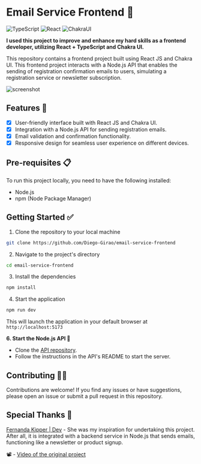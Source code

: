 # Email Service Frontend 📨️

![TypeScript](https://img.shields.io/badge/typescript-%2320232a.svg?style=for-the-badge&logo=typescript&logoColor=%2361DAFB)
![React](https://img.shields.io/badge/react-%2320232a.svg?style=for-the-badge&logo=react&logoColor=%2361DAFB)
![ChakraUI](https://img.shields.io/badge/chakraui-%234ED1F4.svg?style=for-the-badge&logo=chakraui&logoColor=white)

<strong>I used this project to improve and enhance my hard skills as a frontend developer, utilizing React + TypeScript and Chakra UI.</strong>

This repository contains a frontend project built using React JS and Chakra UI. This frontend project interacts with a Node.js API that enables the sending of registration confirmation emails to users, simulating a registration service or newsletter subscription.

![screenshot](https://github.com/Diego-Girao/email-service-frontend/assets/70491871/7c69cd1a-3bd6-4225-ad2e-3b687b6e7185)

## Features 🎯️

- [x] User-friendly interface built with React JS and Chakra UI.
- [x] Integration with a Node.js API for sending registration emails.
- [x] Email validation and confirmation functionality.
- [x] Responsive design for seamless user experience on different devices.

## Pre-requisites 📋️

To run this project locally, you need to have the following installed:

- Node.js
- npm (Node Package Manager)

## Getting Started ✅️

1. Clone the repository to your local machine

```bash
git clone https://github.com/Diego-Girao/email-service-frontend
```

2. Navigate to the project's directory

```bash
cd email-service-frontend
```

3. Install the dependencies

```bash
npm install
```

4. Start the application

```bash
npm run dev
```

This will launch the application in your default browser at `http://localhost:5173`

<strong>6. Start the Node.js API 🚨️</strong>

- Clone the [API repository](https://github.com/Diego-Girao/email-service-backend).
- Follow the instructions in the API's README to start the server.

## Contributing 🧑‍💻️

Contributions are welcome! If you find any issues or have suggestions, please open an issue or submit a pull request in this repository.

## Special Thanks 🤝️

[Fernanda Kipper | Dev](https://www.youtube.com/@kipperdev) - She was my inspiration for undertaking this project. After all, it is integrated with a backend service in Node.js that sends emails, functioning like a newsletter or product signup.

📽️ - [Video of the original project](https://www.youtube.com/watch?v=lq7b8uZULs4&list=RDCMUCpKvMmsF6QrkVr_zWaLGK-A&index=2)
